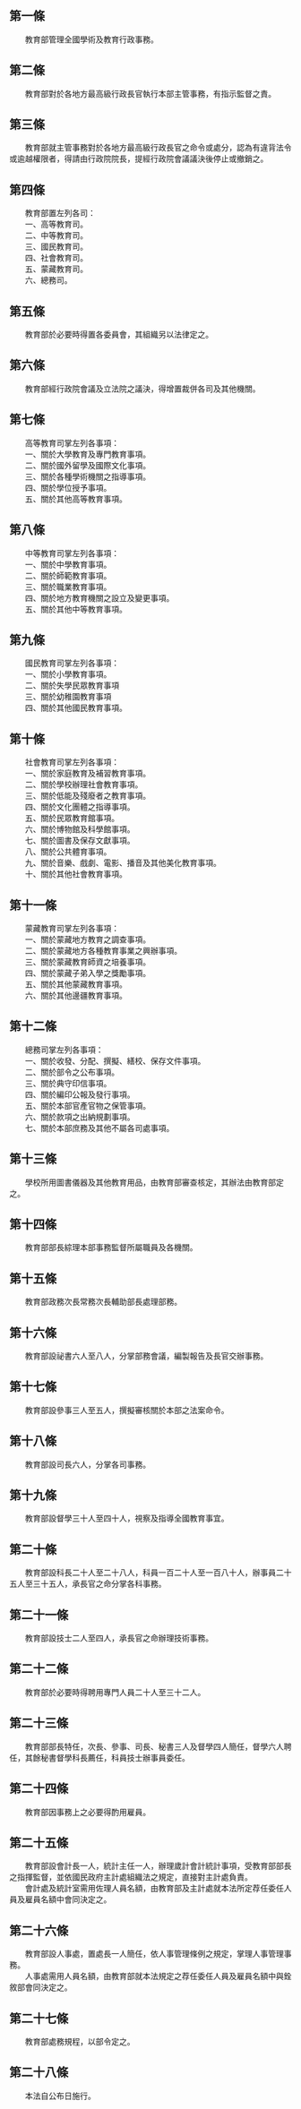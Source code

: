 第一條 
-------
　　教育部管理全國學術及教育行政事務。  


第二條 
-------
　　教育部對於各地方最高級行政長官執行本部主管事務，有指示監督之責。  


第三條 
-------
　　教育部就主管事務對於各地方最高級行政長官之命令或處分，認為有違背法令或逾越權限者，得請由行政院院長，提經行政院會議議決後停止或撤銷之。  


第四條 
-------
　　教育部置左列各司：  
　　一、高等教育司。  
　　二、中等教育司。  
　　三、國民教育司。  
　　四、社會教育司。  
　　五、蒙藏教育司。  
　　六、總務司。  


第五條 
-------
　　教育部於必要時得置各委員會，其組織另以法律定之。  


第六條 
-------
　　教育部經行政院會議及立法院之議決，得增置裁併各司及其他機關。  


第七條 
-------
　　高等教育司掌左列各事項：  
　　一、關於大學教育及專門教育事項。  
　　二、關於國外留學及國際文化事項。  
　　三、關於各種學術機關之指導事項。  
　　四、關於學位授予事項。  
　　五、關於其他高等教育事項。  


第八條 
-------
　　中等教育司掌左列各事項：  
　　一、關於中學教育事項。  
　　二、關於師範教育事項。  
　　三、關於職業教育事項。  
　　四、關於地方教育機關之設立及變更事項。  
　　五、關於其他中等教育事項。  


第九條 
-------
　　國民教育司掌左列各事項：  
　　一、關於小學教育事項。  
　　二、關於失學民眾教育事項  
　　三、關於幼稚園教育事項  
　　四、關於其他國民教育事項。  


第十條 
-------
　　社會教育司掌左列各事項：  
　　一、關於家庭教育及補習教育事項。  
　　二、關於學校辦理社會教育事項。  
　　三、關於低能及殘廢者之教育事項。  
　　四、關於文化團體之指導事項。  
　　五、關於民眾教育館事項。  
　　六、關於博物館及科學館事項。  
　　七、關於圖書及保存文獻事項。  
　　八、關於公共體育事項。  
　　九、關於音樂、戲劇、電影、播音及其他美化教育事項。  
　　十、關於其他社會教育事項。  


第十一條 
---------
　　蒙藏教育司掌左列各事項：  
　　一、關於蒙藏地方教育之調查事項。  
　　二、關於蒙藏地方各種教育事業之興辦事項。  
　　三、關於蒙藏教育師資之培養事項。  
　　四、關於蒙藏子弟入學之獎勵事項。  
　　五、關於其他蒙藏教育事項。  
　　六、關於其他邊疆教育事項。  


第十二條 
---------
　　總務司掌左列各事項：  
　　一、關於收發、分配、撰擬、繕校、保存文件事項。  
　　二、關於部令之公布事項。  
　　三、關於典守印信事項。  
　　四、關於編印公報及發行事項。  
　　五、關於本部官產官物之保管事項。  
　　六、關於款項之出納規劃事項。  
　　七、關於本部庶務及其他不屬各司處事項。  


第十三條 
---------
　　學校所用圖書儀器及其他教育用品，由教育部審查核定，其辦法由教育部定之。  


第十四條 
---------
　　教育部部長綜理本部事務監督所屬職員及各機關。  


第十五條 
---------
　　教育部政務次長常務次長輔助部長處理部務。  


第十六條 
---------
　　教育部設祕書六人至八人，分掌部務會議，編製報告及長官交辦事務。  


第十七條 
---------
　　教育部設參事三人至五人，撰擬審核關於本部之法案命令。  


第十八條 
---------
　　教育部設司長六人，分掌各司事務。  


第十九條 
---------
　　教育部設督學三十人至四十人，視察及指導全國教育事宜。  


第二十條 
---------
　　教育部設科長二十人至二十八人，科員一百二十人至一百八十人，辦事員二十五人至三十五人，承長官之命分掌各科事務。  


第二十一條 
-----------
　　教育部設技士二人至四人，承長官之命辦理技術事務。  


第二十二條 
-----------
　　教育部於必要時得聘用專門人員二十人至三十二人。  


第二十三條 
-----------
　　教育部部長特任，次長、參事、司長、秘書三人及督學四人簡任，督學六人聘任，其餘秘書督學科長薦任，科員技士辦事員委任。  


第二十四條 
-----------
　　教育部因事務上之必要得酌用雇員。  


第二十五條 
-----------
　　教育部設會計長一人，統計主任一人，辦理歲計會計統計事項，受教育部部長之指揮監督，並依國民政府主計處組織法之規定，直接對主計處負責。  
　　會計處及統計室需用佐理人員名額，由教育部及主計處就本法所定荐任委任人員及雇員名額中會同決定之。  


第二十六條 
-----------
　　教育部設人事處，置處長一人簡任，依人事管理條例之規定，掌理人事管理事務。  
　　人事處需用人員名額，由教育部就本法規定之荐任委任人員及雇員名額中與銓敘部會同決定之。  


第二十七條 
-----------
　　教育部處務規程，以部令定之。  


第二十八條 
-----------
　　本法自公布日施行。